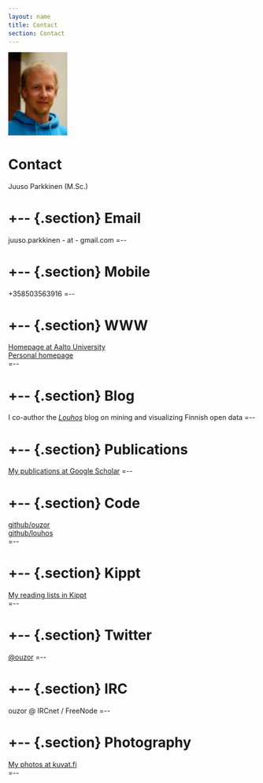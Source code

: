 ```yaml
---
layout: name
title: Contact
section: Contact
---
```


<img class='inset right' src='../images/juuso.jpg' title='Juuso Parkkinen' alt='Photo' width='120px' />

Contact
=======

Juuso Parkkinen (M.Sc.)

+--	{.section}
Email
========
juuso.parkkinen - at - gmail.com
=--

+--	{.section}
Mobile 
========
+358503563916
=--

+--	{.section}
WWW
========
[Homepage at Aalto University](http://users.ics.aalto.fi/japarkki/)  
[Personal homepage](http://ouzor.github.com/)  
=--

+--  {.section}
Blog
========
I co-author the _[Louhos](http://louhos.wordpress.com)_ blog on mining and visualizing Finnish open data
=--


+--  {.section}
Publications
========
[My publications at Google Scholar](http://scholar.google.com/citations?user=4d5VBfkAAAAJ
)
=--


+--  {.section}
Code
========
[github/ouzor](https://github.com/ouzor)  
[github/louhos](https://github.com/louhos)  
=--


+--  {.section}
Kippt
========
[My reading lists in Kippt](https://kippt.com/ouzor)  
=--

+--	{.section}
Twitter
=======
[@ouzor](http://twitter.com/ouzor)
=--

+--	{.section}
IRC
========
ouzor @ IRCnet / FreeNode
=--

+--  {.section}
Photography
========
[My photos at kuvat.fi](http://ouzo.kuvat.fi/)  
=--